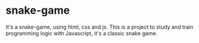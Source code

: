 # snake-game
It's a snake-game, using html, css and js.
This is a project to study and train programming logic with Javascript, it's a classic snake game.
